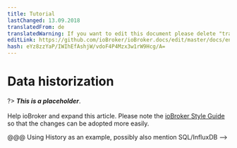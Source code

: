 ```yaml
---
title: Tutorial
lastChanged: 13.09.2018
translatedFrom: de
translatedWarning: If you want to edit this document please delete "translatedFrom" field, elsewise this document will be translated automatically again
editLink: https://github.com/ioBroker/ioBroker.docs/edit/master/docs/en/tutorial/history.md
hash: eYz8zzYaP/IWIhEfAshjW/vdoF4P4Mzx3w1rW9Hcg/A=
---
```

# Data historization
?> ***This is a placeholder***.<br><br> Help ioBroker and expand this article. Please note the [ioBroker Style Guide](community/styleguidedoc) so that the changes can be adopted more easily.

@@@ Using History as an example, possibly also mention SQL/InfluxDB -->